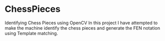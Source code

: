 # ChessPieces
Identifying Chess Pieces using OpenCV
In this project I have attempted to make the machine identify the chess pieces and generate the FEN notation using Template matching.
